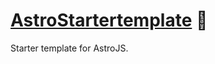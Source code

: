 # [AstroStartertemplate] 📄

Starter template for AstroJS.

[AstroStartertemplate]: https://npmjs.org/astro-starter-template
